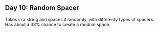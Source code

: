 ## Day 10: Random Spacer
Takes in a string and spaces it randomly, with differenty types of spacers. Has about a 33% chance to create a random space. 
